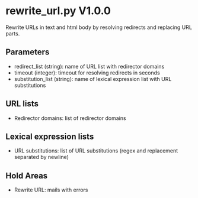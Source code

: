 rewrite_url.py V1.0.0
=====================

Rewrite URLs in text and html body by resolving redirects and replacing URL parts.

## Parameters
* redirect_list (string): name of URL list with redirector domains
* timeout (integer): timeout for resolving redirects in seconds
* substitution_list (string): name of lexical expression list with URL substitutions

## URL lists
* Redirector domains: list of redirector domains

## Lexical expression lists
* URL substitutions: list of URL substitutions (regex and replacement separated by newline)

## Hold Areas
* Rewrite URL: mails with errors
